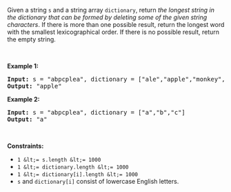 Given a string `` s `` and a string array `` dictionary ``, return _the longest string in the dictionary that can be formed by deleting some of the given string characters_. If there is more than one possible result, return the longest word with the smallest lexicographical order. If there is no possible result, return the empty string.

&nbsp;

__Example 1:__

<pre>
<strong>Input:</strong> s = "abpcplea", dictionary = ["ale","apple","monkey","plea"]
<strong>Output:</strong> "apple"
</pre>

__Example 2:__

<pre>
<strong>Input:</strong> s = "abpcplea", dictionary = ["a","b","c"]
<strong>Output:</strong> "a"
</pre>

&nbsp;

__Constraints:__

*   `` 1 &lt;= s.length &lt;= 1000 ``
*   `` 1 &lt;= dictionary.length &lt;= 1000 ``
*   `` 1 &lt;= dictionary[i].length &lt;= 1000 ``
*   `` s `` and `` dictionary[i] `` consist of lowercase English letters.